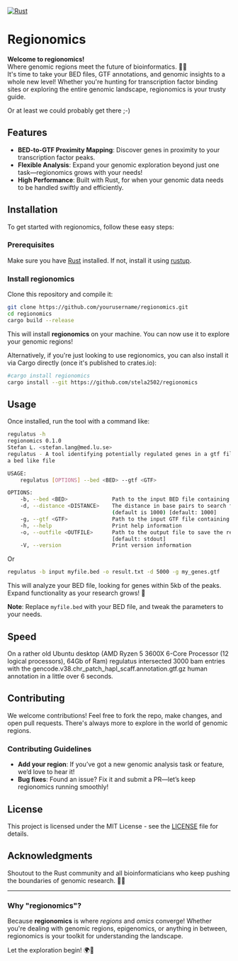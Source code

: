 [![Rust](https://github.com/stela2502/regionomics/actions/workflows/rust.yml/badge.svg?branch=main)](https://github.com/stela2502/regionomics/actions/workflows/rust.yml)

# Regionomics

**Welcome to regionomics!**  
Where genomic regions meet the future of bioinformatics. 🌿🧬  
It's time to take your BED files, GTF annotations, and genomic insights to a whole new level! Whether you're hunting for transcription factor binding sites or exploring the entire genomic landscape, regionomics is your trusty guide.

Or at least we could probably get there ;-) 


## Features
- **BED-to-GTF Proximity Mapping**: Discover genes in proximity to your transcription factor peaks.
- **Flexible Analysis**: Expand your genomic exploration beyond just one task—regionomics grows with your needs!
- **High Performance**: Built with Rust, for when your genomic data needs to be handled swiftly and efficiently.

## Installation

To get started with regionomics, follow these easy steps:

### Prerequisites
Make sure you have [Rust](https://www.rust-lang.org/learn/get-started) installed. If not, install it using [rustup](https://rustup.rs/).

### Install regionomics
Clone this repository and compile it:

```bash
git clone https://github.com/yourusername/regionomics.git
cd regionomics
cargo build --release
```

This will install **regionomics** on your machine. You can now use it to explore your genomic regions!

Alternatively, if you're just looking to use regionomics, you can also install it via Cargo directly (once it's published to crates.io):

```bash
#cargo install regionomics
cargo install --git https://github.com/stela2502/regionomics
```

## Usage

Once installed, run the tool with a command like:

```bash
regulatus -h
regionomics 0.1.0
Stefan L. <stefan.lang@med.lu.se>
regulatus - A tool identifying potentially regulated genes in a gtf file based on distance to regions in
a bed like file

USAGE:
    regulatus [OPTIONS] --bed <BED> --gtf <GTF>

OPTIONS:
    -b, --bed <BED>              Path to the input BED file containing genomic regions
    -d, --distance <DISTANCE>    The distance in base pairs to search for genes within the region
                                 (default is 1000) [default: 1000]
    -g, --gtf <GTF>              Path to the input GTF file containing gene annotations
    -h, --help                   Print help information
    -o, --outfile <OUTFILE>      Path to the output file to save the results (default is stdout)
                                 [default: stdout]
    -V, --version                Print version information
```

Or
```bash
regulatus -b input myfile.bed -o result.txt -d 5000 -g my_genes.gtf
```

This will analyze your BED file, looking for genes within 5kb of the peaks. Expand functionality as your research grows! 🌱

**Note**: Replace `myfile.bed` with your BED file, and tweak the parameters to your needs.

## Speed

On a rather old Ubuntu desktop (AMD Ryzen 5 3600X 6-Core Processor (12 logical processors), 64Gb of Ram) regulatus intersected 3000 bam entries with the gencode.v38.chr_patch_hapl_scaff.annotation.gtf.gz human annotation in a little over 6 seconds.

## Contributing

We welcome contributions! Feel free to fork the repo, make changes, and open pull requests. There's always more to explore in the world of genomic regions.

### Contributing Guidelines

- **Add your region**: If you’ve got a new genomic analysis task or feature, we’d love to hear it!
- **Bug fixes**: Found an issue? Fix it and submit a PR—let’s keep regionomics running smoothly!

## License

This project is licensed under the MIT License - see the [LICENSE](LICENSE) file for details.

## Acknowledgments

Shoutout to the Rust community and all bioinformaticians who keep pushing the boundaries of genomic research. 🧬✨

---

### Why "regionomics"?

Because **regionomics** is where *regions* and *omics* converge! Whether you're dealing with genomic regions, epigenomics, or anything in between, regionomics is your toolkit for understanding the landscape.

Let the exploration begin! 🌍🔬
